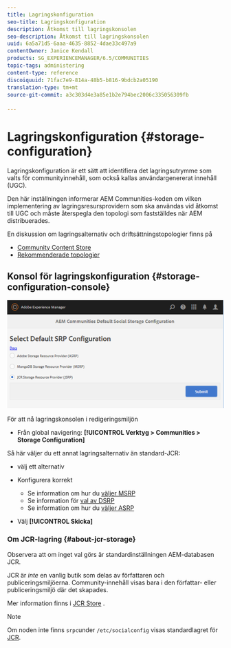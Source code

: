 ```yaml
---
title: Lagringskonfiguration
seo-title: Lagringskonfiguration
description: Åtkomst till lagringskonsolen
seo-description: Åtkomst till lagringskonsolen
uuid: 6a5a71d5-6aaa-4635-8852-4dae33c497a9
contentOwner: Janice Kendall
products: SG_EXPERIENCEMANAGER/6.5/COMMUNITIES
topic-tags: administering
content-type: reference
discoiquuid: 71fac7e9-814a-48b5-b816-9bdcb2a05190
translation-type: tm+mt
source-git-commit: a3c303d4e3a85e1b2e794bec2006c335056309fb

---
```



# Lagringskonfiguration {#storage-configuration}

Lagringskonfiguration är ett sätt att identifiera det lagringsutrymme som valts för communityinnehåll, som också kallas användargenererat innehåll (UGC).

Den här inställningen informerar AEM Communities-koden om vilken implementering av lagringsresursprovidern som ska användas vid åtkomst till UGC och måste återspegla den topologi som fastställdes när AEM distribuerades.

En diskussion om lagringsalternativ och driftsättningstopologier finns på

* [Community Content Store](working-with-srp.md)
* [Rekommenderade topologier](topologies.md)

## Konsol för lagringskonfiguration {#storage-configuration-console}

![chlimage_1-188](assets/chlimage_1-188.png)

För att nå lagringskonsolen i redigeringsmiljön

* Från global navigering: **[!UICONTROL Verktyg > Communities > Storage Configuration]**

Så här väljer du ett annat lagringsalternativ än standard-JCR:

* välj ett alternativ
* Konfigurera korrekt

   * Se information om hur du [väljer MSRP](msrp.md#select-msrp)
   * Se information för [val av DSRP](dsrp.md#select-dsrp)
   * Se information om hur du [väljer ASRP](asrp.md#select-asrp)

* Välj **[!UICONTROL Skicka]**

### Om JCR-lagring {#about-jcr-storage}

Observera att om inget val görs är standardinställningen AEM-databasen JCR.

JCR är *inte* en vanlig butik som delas av författaren och publiceringsmiljöerna. Community-innehåll visas bara i den författar- eller publiceringsmiljö där det skapades.

Mer information finns i [JCR Store](jsrp.md) .

>[!NOTE]
>
>Om noden inte finns `srpc`under `/etc/socialconfig` visas standardlagret för [JCR](jsrp.md).

